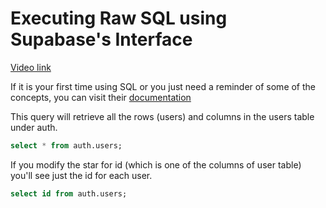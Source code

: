 # Executing Raw SQL using Supabase's Interface

[Video link](https://www.egghead.io/lessons/supabase-executing-raw-sql-using-supabase-s-interface?pl=supabase-84e58958)

<TimeStamp start="0:01" end="0:10">

If it is your first time using SQL or you just need a reminder of some of the concepts, you can visit their [documentation](https://dev.mysql.com/doc/)

</TimeStamp>

<TimeStamp start="0:30" end="0:40">

This query will retrieve all the rows (users) and columns in the users table under auth. 

```sql
select * from auth.users;
```

</TimeStamp>

<TimeStamp start="0:30" end="0:35">

If you modify the star for id (which is one of the columns of user table) you'll see just the id for each user. 

```sql
select id from auth.users;
```

</TimeStamp>


